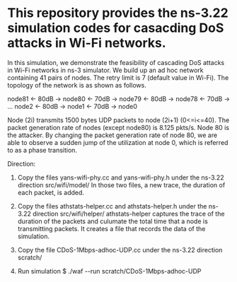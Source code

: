 # This repository provides the ns-3.22 simulation codes for casacding DoS attacks in Wi-Fi networks.

In this simulation, we demonstrate the feasibility of cascading DoS attacks in Wi-Fi networks in ns-3 simulator. We build up an ad hoc network containing 41 pairs of nodes. The retry limit is 7 (default value in Wi-Fi). The topology of the network is as shown as follows.

node81 <- 80dB -> node80 <- 70dB -> node79 <- 80dB -> node78 <- 70dB -> ... node2 <- 80dB -> node1 <- 70dB -> node0

Node (2i) transmits 1500 bytes UDP packets to node (2i+1) (0<=i<=40). The packet generation rate of nodes (except node80) is 8.125 pkts/s.  Node 80 is the attacker. By changing the packet generation rate of node 80, we are able to observe a sudden jump of the utilization at node 0, which is referred to as a phase transition. 

Direction:

1. Copy the files yans-wifi-phy.cc and yans-wifi-phy.h under the ns-3.22 direction src/wifi/model/
  In those two files, a new trace, the duration of each packet, is added.

2. Copy the files athstats-helper.cc and athstats-helper.h under the ns-3.22 direction src/wifi/helper/
  athstats-helper captures the trace of the duration of the packets and culumate the total time that a node is transmitting packets. It creates a file that records the data of the simulation.
  
3. Copy the file CDoS-1Mbps-adhoc-UDP.cc under the ns-3.22 direction scratch/

4. Run simulation
  $ ./waf --run scratch/CDoS-1Mbps-adhoc-UDP
  
